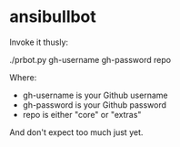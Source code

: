 # ansibullbot

Invoke it thusly:

./prbot.py gh-username gh-password repo

Where:
* gh-username is your Github username
* gh-password is your Github password
* repo is either "core" or "extras"

And don't expect too much just yet.
